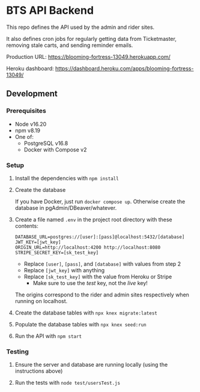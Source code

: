 # BTS API Backend

This repo defines the API used by the admin and rider sites.

It also defines cron jobs for regularly getting data from Ticketmaster,
removing stale carts, and sending reminder emails.

Production URL: https://blooming-fortress-13049.herokuapp.com/

Heroku dashboard: https://dashboard.heroku.com/apps/blooming-fortress-13049/

## Development

### Prerequisites

* Node v16.20
* npm v8.19
* One of:
  * PostgreSQL v16.8
  * Docker with Compose v2

### Setup

1. Install the dependencies with `npm install`

2. Create the database

   If you have Docker, just run `docker compose up`.
   Otherwise create the database in pgAdmin/DBeaver/whatever.

3. Create a file named `.env` in the project root directory with these contents:

   ```
   DATABASE_URL=postgres://[user]:[pass]@localhost:5432/[database]
   JWT_KEY=[jwt_key]
   ORIGIN_URL=http://localhost:4200 http://localhost:8080
   STRIPE_SECRET_KEY=[sk_test_key]
   ```

   * Replace `[user]`, `[pass]`, and `[database]` with values from step 2
   * Replace `[jwt_key]` with anything
   * Replace `[sk_test_key]` with the value from Heroku or Stripe
     * Make sure to use the *test* key, not the *live* key!

   The origins correspond to the rider and admin sites respectively when
   running on localhost.

4. Create the database tables with `npx knex migrate:latest`

5. Populate the database tables with `npx knex seed:run`

6. Run the API with `npm start`

### Testing

1. Ensure the server and database are running locally (using the instructions above)

2. Run the tests with `node test/usersTest.js`
